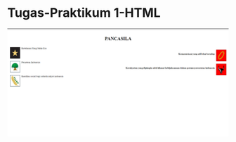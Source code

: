 # Tugas-Praktikum 1-HTML
![alt text](https://github.com/Lysander-cmd/Tugas-Praktikum-HTML/blob/master/Screenshot%202021-08-02%20082658.png?raw=true)
